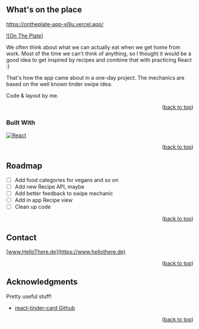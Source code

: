 <a name="readme-top"></a>

<!-- ABOUT THE PROJECT -->
## What's on the place

https://ontheplate-app-xj9u.vercel.app/

[![On The Plate]](https://i.imgur.com/YO5HsJO.png)

We often think about what we can actually eat when we get home from work. Most of the time we can't think of anything, so I thought it would be a good idea to get inspired by recipes and combine that with practicing React :)

That's how the app came about in a one-day project. The mechanics are based on the well known tinder swipe idea. 

Code & layout by me.

<p align="right">(<a href="#readme-top">back to top</a>)</p>



### Built With

[![React][React.js]][React-url]

<p align="right">(<a href="#readme-top">back to top</a>)</p>



<!-- ROADMAP -->
## Roadmap

- [ ] Add food categories for vegans and so on
- [ ] Add new Recipe API, maybe
- [ ] Add better feedback to swipe mechanic
- [ ] Add in app Recipe view
- [ ] Clean up code

<p align="right">(<a href="#readme-top">back to top</a>)</p>


<!-- CONTACT -->
## Contact

[www.HelloThere.de](https://www.hellothere.de)

<p align="right">(<a href="#readme-top">back to top</a>)</p>



<!-- ACKNOWLEDGMENTS -->
## Acknowledgments

Pretty useful stuff!

* [react-tinder-card Github](https://github.com/3DJakob/react-tinder-card)

<p align="right">(<a href="#readme-top">back to top</a>)</p>



<!-- MARKDOWN LINKS & IMAGES -->
<!-- https://www.markdownguide.org/basic-syntax/#reference-style-links -->
[React.js]: https://img.shields.io/badge/React-20232A?style=for-the-badge&logo=react&logoColor=61DAFB
[React-url]: https://reactjs.org/
